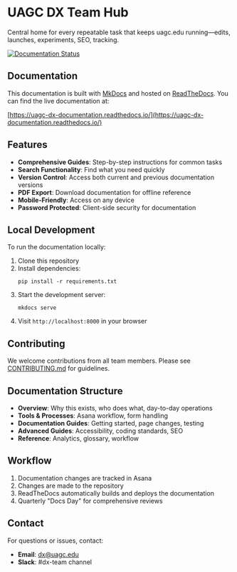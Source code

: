 # UAGC DX Team Hub

Central home for every repeatable task that keeps uagc.edu running—edits, launches, experiments, SEO, tracking.

[![Documentation Status](https://readthedocs.org/projects/uagc-dx-documentation/badge/?version=latest)](https://uagc-dx-documentation.readthedocs.io/en/latest/?badge=latest)

## Documentation

This documentation is built with [MkDocs](https://www.mkdocs.org/) and hosted on [ReadTheDocs](https://readthedocs.org/). You can find the live documentation at:

[https://uagc-dx-documentation.readthedocs.io/](https://uagc-dx-documentation.readthedocs.io/)

## Features

- **Comprehensive Guides**: Step-by-step instructions for common tasks
- **Search Functionality**: Find what you need quickly
- **Version Control**: Access both current and previous documentation versions
- **PDF Export**: Download documentation for offline reference
- **Mobile-Friendly**: Access on any device
- **Password Protected**: Client-side security for documentation

## Local Development

To run the documentation locally:

1. Clone this repository
2. Install dependencies:
   ```
   pip install -r requirements.txt
   ```
3. Start the development server:
   ```
   mkdocs serve
   ```
4. Visit `http://localhost:8000` in your browser

## Contributing

We welcome contributions from all team members. Please see [CONTRIBUTING.md](CONTRIBUTING.md) for guidelines.

## Documentation Structure

- **Overview**: Why this exists, who does what, day-to-day operations
- **Tools & Processes**: Asana workflow, form handling
- **Documentation Guides**: Getting started, page changes, testing
- **Advanced Guides**: Accessibility, coding standards, SEO
- **Reference**: Analytics, glossary, workflow

## Workflow

1. Documentation changes are tracked in Asana
2. Changes are made to the repository
3. ReadTheDocs automatically builds and deploys the documentation
4. Quarterly "Docs Day" for comprehensive reviews

## Contact

For questions or issues, contact:
- **Email**: dx@uagc.edu
- **Slack**: #dx-team channel
